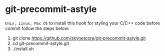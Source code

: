 # git-precommit-astyle

`Unix, Linux, Mac OS`
to install this hook for styling your C/C++ code before commit
follow the steps below:

1) git clone https://github.com/skynetcore/git-precommit-astyle.git
2) cd git-precommit-astyle.git
3) ./install.sh

